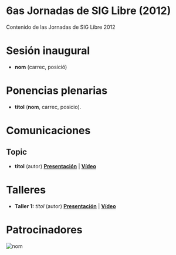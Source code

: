 # 6as Jornadas de SIG Libre (2012)

Contenido de las Jornadas de SIG Libre 2012

Sesión inaugural
==================

* **nom** (carrec, posició)

Ponencias plenarias
====================

* **titol** (**nom**, carrec, posicio).

Comunicaciones
=================
Topic
---------------------------

* **titol** (autor) **[Presentación]()** | **[Vídeo]()**

Talleres
========

* **Taller 1:** *titol* (autor) **[Presentación]()** | **[Vídeo]()**

Patrocinadores
==============

![nom](img/fitxer.jpg)
